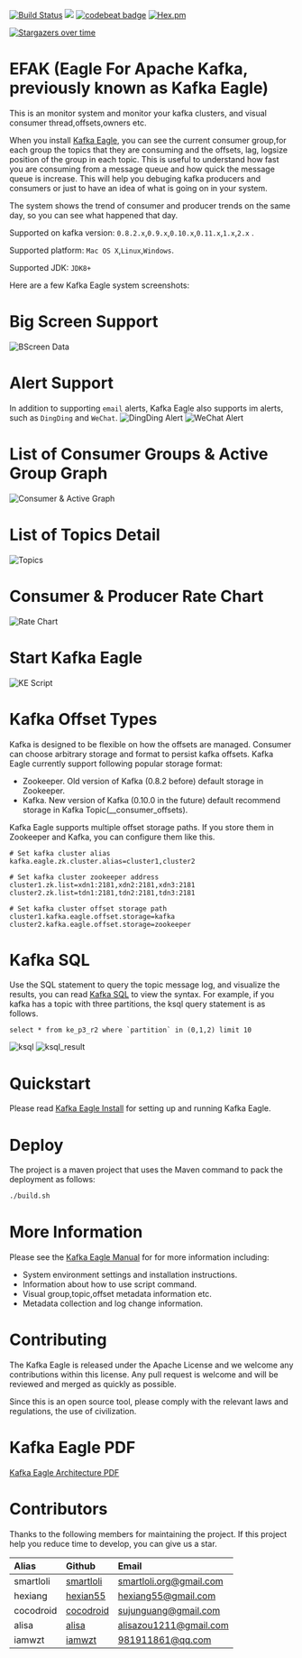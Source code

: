 [![Build Status](https://travis-ci.org/smartloli/kafka-eagle.svg?branch=master)](https://travis-ci.org/smartloli/kafka-eagle)
![](https://img.shields.io/badge/language-java-orange.svg)
[![codebeat badge](https://codebeat.co/badges/bf22a7b2-76ac-4aba-b840-00328841d9e3)](https://codebeat.co/projects/github-com-smartloli-kafka-eagle-master)
[![Hex.pm](https://img.shields.io/hexpm/l/plug.svg)](https://github.com/smartloli/kafka-eagle/blob/master/LICENSE)

[![Stargazers over time](https://starchart.cc/smartloli/kafka-eagle.svg)](https://starchart.cc/smartloli/kafka-eagle)

# EFAK (Eagle For Apache Kafka, previously known as Kafka Eagle)

This is an monitor system and monitor your kafka clusters, and visual consumer thread,offsets,owners etc.

When you install [Kafka Eagle](https://www.kafka-eagle.org/), you can see the current consumer group,for each group the topics that they are consuming and the offsets, lag, logsize position of the group in each topic. This is useful to understand how fast you are consuming from a message queue and how quick the message queue is increase. This will help you debuging kafka producers and consumers or just to have an idea of what is going on in your system.

The system shows the trend of consumer and producer trends on the same day, so you can see what happened that day.

Supported on kafka version: ``` 0.8.2.x ```,``` 0.9.x ```,``` 0.10.x ```,``` 0.11.x ```,``` 1.x ```,``` 2.x ``` .

Supported platform: ```Mac OS X```,```Linux```,```Windows```.

Supported JDK: ```JDK8+```

Here are a few Kafka Eagle system screenshots:

# Big Screen Support
![BScreen Data](http://www.kafka-eagle.org/images/docs/bscreen@2x.jpg)

# Alert Support
In addition to supporting ```email``` alerts, Kafka Eagle also supports im alerts, such as ```DingDing``` and ```WeChat```.
![DingDing Alert](http://www.kafka-eagle.org/images/docs/dingding_alert@2x.png)
![WeChat Alert](http://www.kafka-eagle.org/images/docs/wechat_alert@2x.png)

# List of Consumer Groups & Active Group Graph
![Consumer & Active Graph](http://www.kafka-eagle.org/images/docs/consumer@2x.png)

# List of Topics Detail
![Topics](http://www.kafka-eagle.org/images/docs/list@2x.png)

# Consumer & Producer Rate Chart
![Rate Chart](http://www.kafka-eagle.org/images/docs/consumer_rate_graph@2x.png)

# Start Kafka Eagle
![KE Script](http://www.kafka-eagle.org/images/docs/startup_v2@2x.png)

# Kafka Offset Types

Kafka is designed to be flexible on how the offsets are managed. Consumer can choose arbitrary storage and format to persist kafka offsets. Kafka Eagle currently support following popular storage format:
  * Zookeeper. Old version of Kafka (0.8.2 before) default storage in Zookeeper.
  * Kafka. New version of Kafka (0.10.0 in the future) default recommend storage in Kafka Topic(__consumer_offsets).
  
Kafka Eagle supports multiple offset storage paths. If you store them in Zookeeper and Kafka, you can configure them like this.
```
# Set kafka cluster alias
kafka.eagle.zk.cluster.alias=cluster1,cluster2

# Set kafka cluster zookeeper address
cluster1.zk.list=xdn1:2181,xdn2:2181,xdn3:2181
cluster2.zk.list=tdn1:2181,tdn2:2181,tdn3:2181

# Set kafka cluster offset storage path
cluster1.kafka.eagle.offset.storage=kafka
cluster2.kafka.eagle.offset.storage=zookeeper
```

# Kafka SQL

Use the SQL statement to query the topic message log, and visualize the results, you can read [Kafka SQL](http://www.kafka-eagle.org/articles/docs/quickstart/ksql.html) to view the syntax.
For example, if you kafka has a topic with three partitions, the ksql query statement is as follows.
```
select * from ke_p3_r2 where `partition` in (0,1,2) limit 10
```

![ksql](http://www.kafka-eagle.org/images/docs/kafka_ksql_v2@2x.png)
![ksql_result](http://www.kafka-eagle.org/images/docs/kafka_ksql_result_v2@2x.png)

# Quickstart

Please read [Kafka Eagle Install](http://www.kafka-eagle.org/articles/docs/installation/linux-macos.html) for setting up and running Kafka Eagle.

# Deploy

The project is a maven project that uses the Maven command to pack the deployment as follows:
```bash
./build.sh
```
# More Information

Please see the [Kafka Eagle Manual](http://www.kafka-eagle.org/articles/docs/documentation.html) for for more information including:
  * System environment settings and installation instructions.
  * Information about how to use script command.
  * Visual group,topic,offset metadata information etc.
  * Metadata collection and log change information.
 
# Contributing

The Kafka Eagle is released under the Apache License and we welcome any contributions within this license. Any pull request is welcome and will be reviewed and merged as quickly as possible.

Since this is an open source tool, please comply with the relevant laws and regulations, the use of civilization.

# Kafka Eagle PDF

[Kafka Eagle Architecture PDF](http://www.kafka-eagle.org/articles/docs/architecture/pdf.html)

# Contributors

Thanks to the following members for maintaining the project. If this project help you reduce time to develop, you can give us a star. 

|Alias |Github |Email |
|:-- |:-- |:-- |
|smartloli|[smartloli](https://github.com/smartloli)|smartloli.org@gmail.com|
|hexiang|[hexian55](https://github.com/hexian55)|hexiang55@gmail.com|
|cocodroid|[cocodroid](https://github.com/cocodroid)|sujunguang@gmail.com|
|alisa|[alisa](https://github.com/zoumm)|alisazou1211@gmail.com|
|iamwzt|[iamwzt](https://github.com/iamwzt)|981911861@qq.com|
